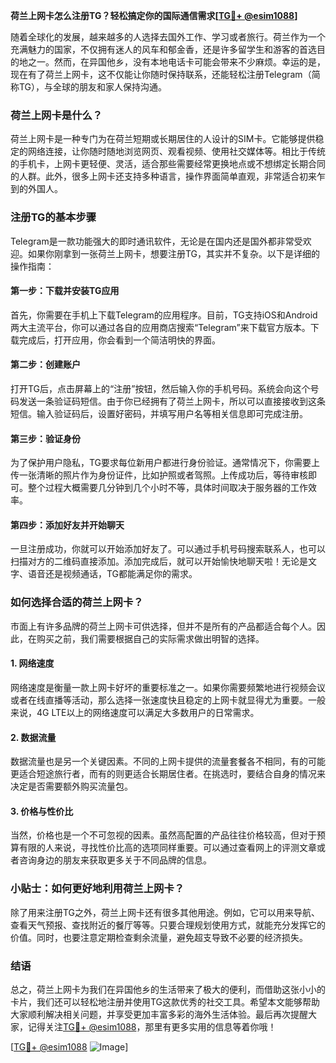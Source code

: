 **荷兰上网卡怎么注册TG？轻松搞定你的国际通信需求[[TG💪+ @esim1088](https://t.me/s/esim1088)]**

随着全球化的发展，越来越多的人选择去国外工作、学习或者旅行。荷兰作为一个充满魅力的国家，不仅拥有迷人的风车和郁金香，还是许多留学生和游客的首选目的地之一。然而，在异国他乡，没有本地电话卡可能会带来不少麻烦。幸运的是，现在有了荷兰上网卡，这不仅能让你随时保持联系，还能轻松注册Telegram（简称TG），与全球的朋友和家人保持沟通。

### 荷兰上网卡是什么？

荷兰上网卡是一种专门为在荷兰短期或长期居住的人设计的SIM卡。它能够提供稳定的网络连接，让你随时随地浏览网页、观看视频、使用社交媒体等。相比于传统的手机卡，上网卡更轻便、灵活，适合那些需要经常更换地点或不想绑定长期合同的人群。此外，很多上网卡还支持多种语言，操作界面简单直观，非常适合初来乍到的外国人。

### 注册TG的基本步骤

Telegram是一款功能强大的即时通讯软件，无论是在国内还是国外都非常受欢迎。如果你刚拿到一张荷兰上网卡，想要注册TG，其实并不复杂。以下是详细的操作指南：

#### 第一步：下载并安装TG应用

首先，你需要在手机上下载Telegram的应用程序。目前，TG支持iOS和Android两大主流平台，你可以通过各自的应用商店搜索“Telegram”来下载官方版本。下载完成后，打开应用，你会看到一个简洁明快的界面。

#### 第二步：创建账户

打开TG后，点击屏幕上的“注册”按钮，然后输入你的手机号码。系统会向这个号码发送一条验证码短信。由于你已经拥有了荷兰上网卡，所以可以直接接收到这条短信。输入验证码后，设置好密码，并填写用户名等相关信息即可完成注册。

#### 第三步：验证身份

为了保护用户隐私，TG要求每位新用户都进行身份验证。通常情况下，你需要上传一张清晰的照片作为身份证件，比如护照或者驾照。上传成功后，等待审核即可。整个过程大概需要几分钟到几个小时不等，具体时间取决于服务器的工作效率。

#### 第四步：添加好友并开始聊天

一旦注册成功，你就可以开始添加好友了。可以通过手机号码搜索联系人，也可以扫描对方的二维码直接添加。添加完成后，就可以开始愉快地聊天啦！无论是文字、语音还是视频通话，TG都能满足你的需求。

### 如何选择合适的荷兰上网卡？

市面上有许多品牌的荷兰上网卡可供选择，但并不是所有的产品都适合每个人。因此，在购买之前，我们需要根据自己的实际需求做出明智的选择。

#### 1. 网络速度

网络速度是衡量一款上网卡好坏的重要标准之一。如果你需要频繁地进行视频会议或者在线直播等活动，那么选择一张速度快且稳定的上网卡就显得尤为重要。一般来说，4G LTE以上的网络速度可以满足大多数用户的日常需求。

#### 2. 数据流量

数据流量也是另一个关键因素。不同的上网卡提供的流量套餐各不相同，有的可能更适合短途旅行者，而有的则更适合长期居住者。在挑选时，要结合自身的情况来决定是否需要额外购买流量包。

#### 3. 价格与性价比

当然，价格也是一个不可忽视的因素。虽然高配置的产品往往价格较高，但对于预算有限的人来说，寻找性价比高的选项同样重要。可以通过查看网上的评测文章或者咨询身边的朋友来获取更多关于不同品牌的信息。

### 小贴士：如何更好地利用荷兰上网卡？

除了用来注册TG之外，荷兰上网卡还有很多其他用途。例如，它可以用来导航、查看天气预报、查找附近的餐厅等等。只要合理规划使用方式，就能充分发挥它的价值。同时，也要注意定期检查剩余流量，避免超支导致不必要的经济损失。

### 结语

总之，荷兰上网卡为我们在异国他乡的生活带来了极大的便利，而借助这张小小的卡片，我们还可以轻松地注册并使用TG这款优秀的社交工具。希望本文能够帮助大家顺利解决相关问题，并享受更加丰富多彩的海外生活体验。最后再次提醒大家，记得关注[TG💪+ @esim1088](https://t.me/s/esim1088)，那里有更多实用的信息等着你哦！

[[TG💪+ @esim1088](https://t.me/s/esim1088) ![Image](https://i.postimg.cc/4NQfJmqS/Snipaste-2025-05-13-00-14-12.png)]